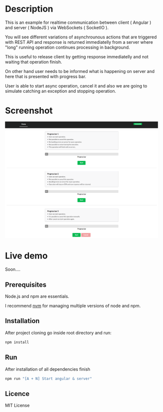 # Description
This is an example for realtime communication between client ( Angular ) and server ( NodeJS ) via WebSockets ( SocketIO ).

You will see different variations of asynchrounous actions that are triggered with REST API and response is returned immediatelly from a server where "long" running operation continues processing in background. 

This is useful to release client by getting response immediatelly and not waiting that operation finish.

On other hand user needs to be informed what is happening on server and here that is presented with progress bar. 

User is able to start async operation, cancel it and also we are going to simulate catching an exception and stopping operation. 

# Screenshot

![Screenshot of demo application](assets/images/screenshot.png?raw=true "Title")

# Live demo

Soon....

## Prerequisites

Node.js and npm are essentials.

I recommend [nvm](https://github.com/creationix/nvm) for managing multiple versions of node and npm.

## Installation

After project cloning go inside root directory and run:

```bash
npm install
```

## Run

After installation of all dependencies finish

```bash
npm run "[A + N] Start angular & server"
```

## Licence

MIT License